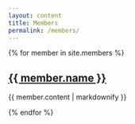 ```yaml
---
layout: content
title: Members
permalink: /members/
---
```


{% for member in site.members %}
  <h2>
    <a href="{{ staff_member.url }}">
      {{ member.name }}
    </a>
  </h2>
  <p>{{ member.content | markdownify }}</p>
{% endfor %}